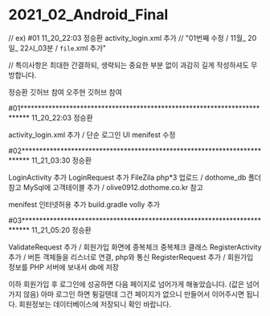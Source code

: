 # 2021_02_Android_Final

// ex) #01 11_20_22:03 정승환 activity_login.xml 추가
// "01번째 수정 / 11월_ 20일_ 22시_03분 / `file`.xml 추가"

// 특이사항은 최대한 간결하되, 생략되는 중요한 부분 없이 과감히 길게 작성하셔도 무방합니다.

정승환 깃허브 참여
오주현 깃허브 참여

#01**************************************************************************
11_20_22:03 정승환


activity_login.xml 추가 / 단순 로그인 UI
menifest 수정

#02**************************************************************************
11_21_03:30 정승환


LoginActivity       추가
LoginRequest        추가
FileZila php*3 업로드 / dothome_db 폴더 참고
MySql에 고객테이블 추가 / olive0912.dothome.co.kr 참고

menifest        인터넷허용 추가
build.gradle    volly 추가

#03**************************************************************************
11_21_05:20 정승환


ValidateRequest     추가 / 회원가입 화면에 중복체크 중복체크 클래스
RegisterActivity    추가 / 버튼 객체들을 리스너로 연결, php와 통신
RegisterRequest     추가 / 회원가입 정보를 PHP 서버에 보내서 db에 저장

이하 회원가입 후 로그인에 성공하면 다음 페이지로 넘어가게 해놓았습니다.
(값은 넘어가지 않음)
아마 로그인 하면 튕길텐데 그건 페이지가 없으니 만들어서 이어주시면 됩니다.
회원정보는 데이터베이스에 저장되니 확인 바랍니다.

